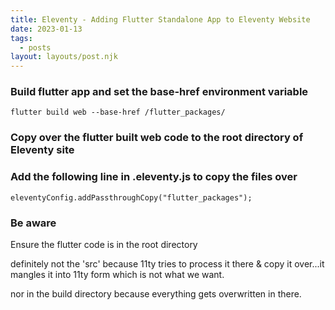```yaml
---
title: Eleventy - Adding Flutter Standalone App to Eleventy Website
date: 2023-01-13
tags:
  - posts
layout: layouts/post.njk
---
```



### Build flutter app and set the base-href environment variable
```flutter build web --base-href /flutter_packages/```

### Copy over the flutter built web code to the root directory of Eleventy site

### Add the following line in .eleventy.js to copy the files over
```eleventyConfig.addPassthroughCopy("flutter_packages");```

### Be aware
Ensure the flutter code is in the root directory 

definitely not the 'src' because 11ty tries to process it there & copy it over...it mangles it into 11ty form which is not what we want.

nor in the build directory because everything gets overwritten in there.



